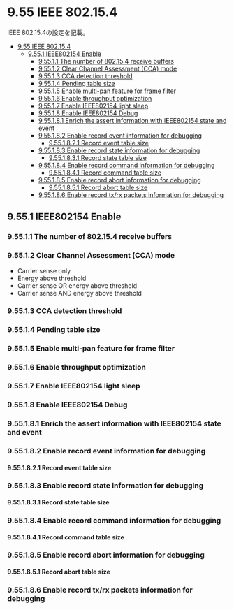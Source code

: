 # 9.55 IEEE 802.15.4
IEEE 802.15.4の設定を記載。

- [9.55 IEEE 802.15.4](#955-ieee-802154)
  - [9.55.1 IEEE802154 Enable](#9551-ieee802154-enable)
    - [9.55.1.1 The number of 802.15.4 receive buffers](#95511-the-number-of-802154-receive-buffers)
    - [9.55.1.2 Clear Channel Assessment (CCA) mode](#95512-clear-channel-assessment-cca-mode)
    - [9.55.1.3 CCA detection threshold](#95513-cca-detection-threshold)
    - [9.55.1.4 Pending table size](#95514-pending-table-size)
    - [9.55.1.5 Enable multi-pan feature for frame filter](#95515-enable-multi-pan-feature-for-frame-filter)
    - [9.55.1.6 Enable throughput optimization](#95516-enable-throughput-optimization)
    - [9.55.1.7 Enable IEEE802154 light sleep](#95517-enable-ieee802154-light-sleep)
    - [9.55.1.8 Enable IEEE802154 Debug](#95518-enable-ieee802154-debug)
    - [9.55.1.8.1 Enrich the assert information with IEEE802154 state and event](#955181-enrich-the-assert-information-with-ieee802154-state-and-event)
    - [9.55.1.8.2 Enable record event information for debugging](#955182-enable-record-event-information-for-debugging)
      - [9.55.1.8.2.1 Record event table size](#9551821-record-event-table-size)
    - [9.55.1.8.3 Enable record state information for debugging](#955183-enable-record-state-information-for-debugging)
      - [9.55.1.8.3.1 Record state table size](#9551831-record-state-table-size)
    - [9.55.1.8.4 Enable record command information for debugging](#955184-enable-record-command-information-for-debugging)
      - [9.55.1.8.4.1 Record command table size](#9551841-record-command-table-size)
    - [9.55.1.8.5 Enable record abort information for debugging](#955185-enable-record-abort-information-for-debugging)
      - [9.55.1.8.5.1 Record abort table size](#9551851-record-abort-table-size)
    - [9.55.1.8.6 Enable record tx/rx packets information for debugging](#955186-enable-record-txrx-packets-information-for-debugging)

## 9.55.1 IEEE802154 Enable
### 9.55.1.1 The number of 802.15.4 receive buffers
### 9.55.1.2 Clear Channel Assessment (CCA) mode
- Carrier sense only
- Energy above threshold
- Carrier sense OR energy above threshold
- Carrier sense AND energy above threshold
### 9.55.1.3 CCA detection threshold
### 9.55.1.4 Pending table size
### 9.55.1.5 Enable multi-pan feature for frame filter
### 9.55.1.6 Enable throughput optimization
### 9.55.1.7 Enable IEEE802154 light sleep
### 9.55.1.8 Enable IEEE802154 Debug
### 9.55.1.8.1 Enrich the assert information with IEEE802154 state and event
### 9.55.1.8.2 Enable record event information for debugging
#### 9.55.1.8.2.1 Record event table size
### 9.55.1.8.3 Enable record state information for debugging
#### 9.55.1.8.3.1 Record state table size
### 9.55.1.8.4 Enable record command information for debugging
#### 9.55.1.8.4.1 Record command table size
### 9.55.1.8.5 Enable record abort information for debugging
#### 9.55.1.8.5.1 Record abort table size
### 9.55.1.8.6 Enable record tx/rx packets information for debugging
